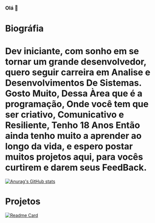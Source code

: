 ### Olá 👋

# Biográfia 

# Dev iniciante, com sonho em se tornar um grande desenvolvedor, quero seguir carreira em Analise e Desenvolvimentos De Sistemas. Gosto Muito, Dessa Àrea que é a programação, Onde você tem que ser criativo, Comunicativo e Resiliente, Tenho 18 Anos Então ainda tenho muito a aprender ao longo da vida, e espero postar muitos projetos aqui, para vocês curtirem e darem seus FeedBack.

[![Anurag's GitHub stats](https://github-readme-stats.vercel.app/api?username=deveugenio)](https://github.com/anuraghazra/github-readme-stats)

# Projetos

[![Readme Card](https://github-readme-stats.vercel.app/api/pin/?username=deveugenio&repo=DevEugeniogit.github.io)](https://github.com/anuraghazra/github-readme-stats)
